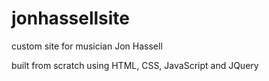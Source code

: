 # jonhassellsite
custom site for musician Jon Hassell

built from scratch using HTML, CSS, JavaScript and JQuery
